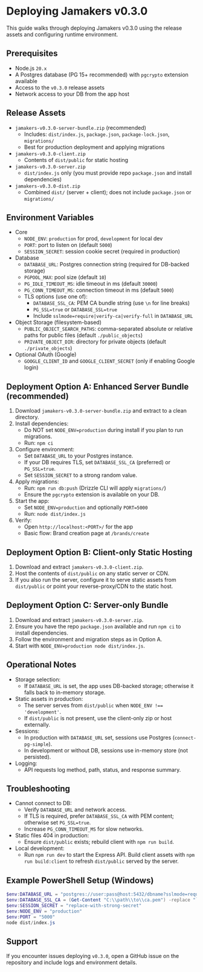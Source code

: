 # Deploying Jamakers v0.3.0

This guide walks through deploying Jamakers v0.3.0 using the release assets and configuring runtime environment.

## Prerequisites
- Node.js `20.x`
- A Postgres database (PG 15+ recommended) with `pgcrypto` extension available
- Access to the `v0.3.0` release assets
- Network access to your DB from the app host

## Release Assets
- `jamakers-v0.3.0-server-bundle.zip` (recommended)
  - Includes: `dist/index.js`, `package.json`, `package-lock.json`, `migrations/`
  - Best for production deployment and applying migrations
- `jamakers-v0.3.0-client.zip`
  - Contents of `dist/public` for static hosting
- `jamakers-v0.3.0-server.zip`
  - `dist/index.js` only (you must provide repo `package.json` and install dependencies)
- `jamakers-v0.3.0-dist.zip`
  - Combined `dist/` (server + client); does not include `package.json` or `migrations/`

## Environment Variables
- Core
  - `NODE_ENV`: `production` for prod, `development` for local dev
  - `PORT`: port to listen on (default `5000`)
  - `SESSION_SECRET`: session cookie secret (required in production)
- Database
  - `DATABASE_URL`: Postgres connection string (required for DB-backed storage)
  - `PGPOOL_MAX`: pool size (default `10`)
  - `PG_IDLE_TIMEOUT_MS`: idle timeout in ms (default `30000`)
  - `PG_CONN_TIMEOUT_MS`: connection timeout in ms (default `5000`)
  - TLS options (use one of):
    - `DATABASE_SSL_CA`: PEM CA bundle string (use `\n` for line breaks)
    - `PG_SSL=true` or `DATABASE_SSL=true`
    - Include `sslmode=require|verify-ca|verify-full` in `DATABASE_URL`
- Object Storage (filesystem-based)
  - `PUBLIC_OBJECT_SEARCH_PATHS`: comma-separated absolute or relative paths for public files (default `./public_objects`)
  - `PRIVATE_OBJECT_DIR`: directory for private objects (default `./private_objects`)
- Optional OAuth (Google)
  - `GOOGLE_CLIENT_ID` and `GOOGLE_CLIENT_SECRET` (only if enabling Google login)

## Deployment Option A: Enhanced Server Bundle (recommended)
1. Download `jamakers-v0.3.0-server-bundle.zip` and extract to a clean directory.
2. Install dependencies:
   - Do NOT set `NODE_ENV=production` during install if you plan to run migrations.
   - Run: `npm ci`
3. Configure environment:
   - Set `DATABASE_URL` to your Postgres instance.
   - If your DB requires TLS, set `DATABASE_SSL_CA` (preferred) or `PG_SSL=true`.
   - Set `SESSION_SECRET` to a strong random value.
4. Apply migrations:
   - Run: `npm run db:push` (Drizzle CLI will apply `migrations/`)
   - Ensure the `pgcrypto` extension is available on your DB.
5. Start the app:
   - Set `NODE_ENV=production` and optionally `PORT=5000`
   - Run: `node dist/index.js`
6. Verify:
   - Open `http://localhost:<PORT>/` for the app
   - Basic flow: Brand creation page at `/brands/create`

## Deployment Option B: Client-only Static Hosting
1. Download and extract `jamakers-v0.3.0-client.zip`.
2. Host the contents of `dist/public` on any static server or CDN.
3. If you also run the server, configure it to serve static assets from `dist/public` or point your reverse-proxy/CDN to the static host.

## Deployment Option C: Server-only Bundle
1. Download and extract `jamakers-v0.3.0-server.zip`.
2. Ensure you have the repo `package.json` available and run `npm ci` to install dependencies.
3. Follow the environment and migration steps as in Option A.
4. Start with `NODE_ENV=production node dist/index.js`.

## Operational Notes
- Storage selection:
  - If `DATABASE_URL` is set, the app uses DB-backed storage; otherwise it falls back to in-memory storage.
- Static assets in production:
  - The server serves from `dist/public` when `NODE_ENV !== 'development'`.
  - If `dist/public` is not present, use the client-only zip or host externally.
- Sessions:
  - In production with `DATABASE_URL` set, sessions use Postgres (`connect-pg-simple`).
  - In development or without DB, sessions use in-memory store (not persisted).
- Logging:
  - API requests log method, path, status, and response summary.

## Troubleshooting
- Cannot connect to DB:
  - Verify `DATABASE_URL` and network access.
  - If TLS is required, prefer `DATABASE_SSL_CA` with PEM content; otherwise set `PG_SSL=true`.
  - Increase `PG_CONN_TIMEOUT_MS` for slow networks.
- Static files 404 in production:
  - Ensure `dist/public` exists; rebuild client with `npm run build`.
- Local development:
  - Run `npm run dev` to start the Express API. Build client assets with `npm run build:client` to refresh `dist/public` served by the server.

## Example PowerShell Setup (Windows)
```powershell
$env:DATABASE_URL = "postgres://user:pass@host:5432/dbname?sslmode=require"
$env:DATABASE_SSL_CA = (Get-Content "C:\\path\\to\\ca.pem") -replace "`r?`n", "\n"
$env:SESSION_SECRET = "replace-with-strong-secret"
$env:NODE_ENV = "production"
$env:PORT = "5000"
node dist/index.js
```

## Support
If you encounter issues deploying `v0.3.0`, open a GitHub issue on the repository and include logs and environment details.